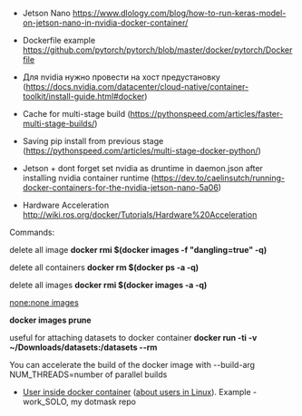 - Jetson Nano https://www.dlology.com/blog/how-to-run-keras-model-on-jetson-nano-in-nvidia-docker-container/

- Dockerfile example https://github.com/pytorch/pytorch/blob/master/docker/pytorch/Dockerfile

- Для nvidia нужно провести на хост предустановку (https://docs.nvidia.com/datacenter/cloud-native/container-toolkit/install-guide.html#docker)

- Cache for multi-stage build (https://pythonspeed.com/articles/faster-multi-stage-builds/)

- Saving pip install from previous stage (https://pythonspeed.com/articles/multi-stage-docker-python/)

- Jetson + dont forget set nvidia as druntime in daemon.json after installing nvidia container runtime (https://dev.to/caelinsutch/running-docker-containers-for-the-nvidia-jetson-nano-5a06)

- Hardware Acceleration http://wiki.ros.org/docker/Tutorials/Hardware%20Acceleration

Commands:

delete all <none> image **docker rmi $(docker images -f "dangling=true" -q)**
  
delete all containers **docker rm $(docker ps -a -q)**

delete all images **docker rmi $(docker images -a -q)**

[none:none images](https://habr.com/ru/post/304134/)

**docker images prune**

useful for attaching datasets to docker container **docker run -ti -v ~/Downloads/datasets:/datasets --rm <image>**

You can accelerate the build of the docker image with --build-arg NUM_THREADS=number of parallel builds

 - [User inside docker container](https://almat.su/docker-zapusk-protsessa-iz-pod-tekushhego-polzovatelya/) ([about users in Linux](https://sonikelf.ru/polzovatel-root-i-drugie-polzovateli-gruppy-v-linux/)). Example - work_SOLO, my dotmask repo


